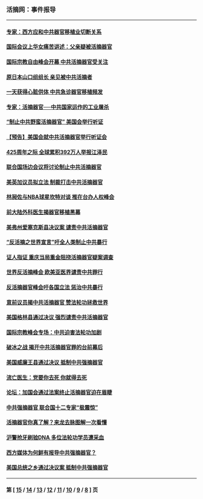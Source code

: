 ### 活摘网：事件报导
---
#### [专家：西方应和中共器官移植业切断关系](../../pages/nf5877/n13772828.md?08250430) 
#### [国际会议上华女痛苦讲述：父亲疑被活摘器官](../../pages/nf5877/n13771583.md?08250430) 
#### [国际宗教自由峰会开幕 中共活摘器官受关注](../../pages/nf5877/n13769995.md?08250430) 
#### [原日本山口组组长 亲见被中共活摘者](../../pages/nf5877/n13767360.md?08250430) 
#### [一天获得心脏供体 中共急诊器官移植频发](../../pages/nf5877/n13764689.md?08250430) 
#### [专家：活摘器官──中共国家运作的工业屠杀](../../pages/nf5877/n13761178.md?08250430) 
#### [“制止中共野蛮活摘器官” 美国会举行听证](../../pages/nf5877/n13735831.md?08250430) 
#### [【预告】美国会就中共活摘器官举行听证会](../../pages/nf5877/n13732843.md?08250430) 
#### [425周年之际 全球累积392万人举报江泽民](../../pages/nf5877/n13719232.md?08250430) 
#### [联合国场边会议将讨论制止中共活摘器官](../../pages/nf5877/n13656361.md?08250430) 
#### [美英加议员拟立法 制裁打击中共活摘器官](../../pages/nf5877/n13430251.md?08250430) 
#### [林昶佐与NBA球星坎特对谈 推在台办人权峰会](../../pages/nf5877/n13414467.md?08250430) 
#### [前大陆外科医生揭器官移植黑幕](../../pages/nf5877/n13401416.md?08250430) 
#### [美弗州爱塞克斯县决议案 谴责中共活摘器官](../../pages/nf5877/n13320919.md?08250430) 
#### [“反活摘之世界宣言”吁全人类制止中共暴行](../../pages/nf5877/n13259730.md?08250430) 
#### [证人指证 重庆当局重金阻挠活摘器官疑案调查](../../pages/nf5877/n13259127.md?08250430) 
#### [世界反活摘峰会 欧美亚医界谴责中共罪行](../../pages/nf5877/n13253550.md?08250430) 
#### [反活摘器官峰会吁各国立法 惩治中共暴行](../../pages/nf5877/n13245052.md?08250430) 
#### [意前议员揭中共活摘器官 赞法轮功拯救世界](../../pages/nf5877/n13203445.md?08250430) 
#### [美国格林县通过决议 强烈谴责中共活摘器官](../../pages/nf5877/n13119367.md?08250430) 
#### [国际宗教峰会专场：中共迫害法轮功加剧](../../pages/nf5877/n13088279.md?08250430) 
#### [破冰之战 揭开中共活摘器官罪的台前幕后](../../pages/nf5877/n13082457.md?08250430) 
#### [美国威廉王县通过决议 抵制中共强摘器官](../../pages/nf5877/n13056521.md?08250430) 
#### [流亡医生：党要你去死 你就得去死](../../pages/nf5877/n13052835.md?08250430) 
#### [论坛：加国会通过法案终止活摘器官迫在眉睫](../../pages/nf5877/n13029839.md?08250430) 
#### [中共强摘器官 联合国十二专家“极震惊”](../../pages/nf5877/n13024313.md?08250430) 
#### [活摘器官你真了解？来龙去脉图解一次看懂](../../pages/nf5877/n13013820.md?08250430) 
#### [沪警抢牙刷验DNA 多位法轮功学员遭采血](../../pages/nf5877/n12969218.md?08250430) 
#### [西方媒体为何鲜有报导中共强摘器官？](../../pages/nf5877/n12932034.md?08250430) 
#### [美国总统之乡通过决议案 抵制中共强摘器官](../../pages/nf5877/n12908242.md?08250430) 

---
#### 第 [ [15](./15.md?08250430) / [14](./14.md?08250430) / [13](./13.md?08250430) / [12](./12.md?08250430) / [11](./11.md?08250430) / [10](./10.md?08250430) / [9](./9.md?08250430) / [8](./8.md?08250430) ] 页
